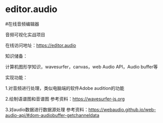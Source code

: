 # editor.audio

#在线音频编辑器

音频可视化实战项目

在线访问地址：https://editor.audio

知识储备：

计算机图形学知识，wavesurfer，canvas，web Audio API，Audio buffer等

实现功能：

1.对音频进行处理，类似电脑端的软件Adobe audition的功能

2.绘制语谱图和音谱图 参考资料：https://wavesurfer-js.org

3.对audio数据进行数据源处理 参考资料：https://webaudio.github.io/web-audio-api/#dom-audiobuffer-getchanneldata
